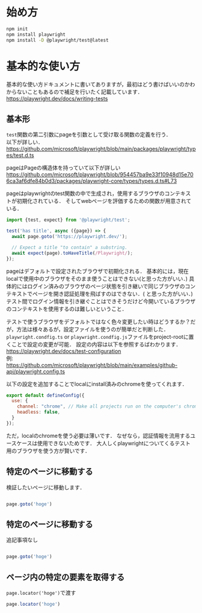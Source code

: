 # 始め方

```bash
npm init
npm install playwright
npm install -D @playwright/test@latest
```

# 基本的な使い方

基本的な使い方ドキュメントに書いてありますが，最初はどう書けばいいのかわからないこともあるので補足を行いたく記載しています．  
https://playwright.dev/docs/writing-tests

## 基本形

`test`関数の第二引数にpageを引数として受け取る関数の定義を行う．  
以下が詳しい．  
https://github.com/microsoft/playwright/blob/main/packages/playwright/types/test.d.ts

pageはPageの構造体を持っていて以下が詳しい  
https://github.com/microsoft/playwright/blob/954457ba9e33f10948d15e706ca3af6dfe84b0d3/packages/playwright-core/types/types.d.ts#L73

pageはplaywrightのtest関数の中で生成され，使用するブラウザのコンテキストが初期化されている．
そしてwebページを評価するための関数が用意されている．

```javascript
import {test, expect} from '@playwright/test';

test('has title', async ({page}) => {
  await page.goto('https://playwright.dev/');

  // Expect a title "to contain" a substring.
  await expect(page).toHaveTitle(/Playwright/);
});
```

pageはデフォルトで設定されたブラウザで初期化される．
基本的には，現在localで使用中のブラウザをそのまま使うことはできない(と思った方がいい．)
具体的にはログイン済みのブラウザのページ状態を引き継いで同じブラウザのコンテキストでページを開き認証処理を飛ばすのはできない．(
と思った方がいい．)
テスト間でログイン情報を引き継ぐことはできそうだけど今開いているブラウザのコンテキストを使用するのは難しいということ．

テストで使うブラウザをデフォルトではなく色々変更したい時はどうするか？だが，方法は様々あるが，設定ファイルを使うのが簡単だと判断した．
`playwright.condfig.ts` or `playwright.condfig.js`ファイルをproject-rootに置くことで設定の変更が可能．
設定の内容は以下を参照するばわかります．  
https://playwright.dev/docs/test-configuration  
例:  
https://github.com/microsoft/playwright/blob/main/examples/github-api/playwright.config.ts

以下の設定を追加することでlocalにinstall済みのchromeを使ってくれます．

```javascript
export default defineConfig({
  use: {
    channel: "chrome", // Make all projects run on the computer's chrome browser
    headless: false,
  }
});
```

ただ，localのchromeを使う必要は薄いです．
なぜなら，認証情報を流用するユースケースは使用できないためです．
大人しくplaywrightについてくるテスト用のブラウザを使う方が賢いです．

## 特定のページに移動する

検証したいページに移動します．

```javascript

page.goto('hoge')

```

## 特定のページに移動する

追記事項なし

```javascript

page.goto('hoge')

```

## ページ内の特定の要素を取得する

`page.locator('hoge')`で渡す

```javascript
page.locator('hoge')
```
